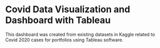 # Covid Data Visualization and Dashboard with Tableau
This dashboard was created from existing datasets in Kaggle related to Covid 2020 cases for portfolios using Tableau software.
